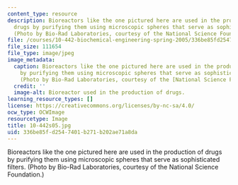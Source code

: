 ```yaml
---
content_type: resource
description: Bioreactors like the one pictured here are used in the production of
  drugs by purifying them using microscopic spheres that serve as sophisticated filters.
  (Photo by Bio-Rad Laboratories, courtesy of the National Science Foundation.)
file: /courses/10-442-biochemical-engineering-spring-2005/336be85fd2547401b271b202ae71a8da_10-442s05.jpg
file_size: 111654
file_type: image/jpeg
image_metadata:
  caption: Bioreactors like the one pictured here are used in the production of drugs
    by purifying them using microscopic spheres that serve as sophisticated filters.
    (Photo by Bio-Rad Laboratories, courtesy of the [National Science Foundation](http://www.nsf.gov/).)
  credit: ''
  image-alt: Bioreactor used in the production of drugs.
learning_resource_types: []
license: https://creativecommons.org/licenses/by-nc-sa/4.0/
ocw_type: OCWImage
resourcetype: Image
title: 10-442s05.jpg
uid: 336be85f-d254-7401-b271-b202ae71a8da
---
```

Bioreactors like the one pictured here are used in the production of drugs by purifying them using microscopic spheres that serve as sophisticated filters. (Photo by Bio-Rad Laboratories, courtesy of the National Science Foundation.)